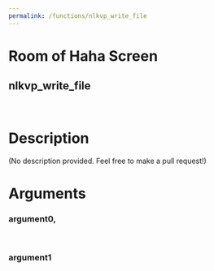```yaml
---
permalink: /functions/nlkvp_write_file
---
```

# Room of Haha Screen  
## nlkvp_write_file  
&nbsp;  
# Description  
(No description provided. Feel free to make a pull request!) 
&nbsp;  
# Arguments
### argument0, 

&nbsp;  
### argument1

&nbsp;  


